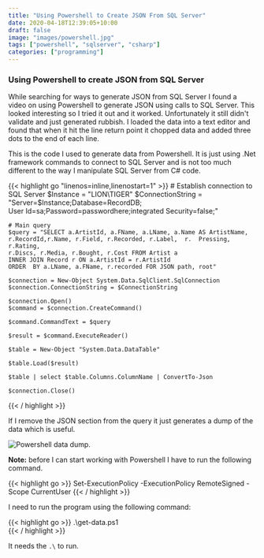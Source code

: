 ```yaml
---
title: "Using Powershell to Create JSON From SQL Server"
date: 2020-04-18T12:39:05+10:00
draft: false
image: "images/powershell.jpg"
tags: ["powershell", "sqlserver", "csharp"]
categories: ["programming"]
---
```


### Using Powershell to create JSON from SQL Server

While searching for ways to generate JSON from SQL Server I found a video on using Powershell to generate JSON using calls to SQL Server. This looked interesting so I tried it out and it worked. Unfortunately it still didn't validate and just generated rubbish. I loaded the data into a text editor and found that when it hit the line return point it chopped data and added three dots to the end of each line.

This is the code I used to generate data from Powershell. It is just using .Net framework commands to connect to SQL Server and is not too much different to the way I manipulate SQL Server from C# code.

{{< highlight go "linenos=inline,linenostart=1" >}}
    # Establish connection to SQL Server
    $Instance = "LION\TIGER"
    $ConnectionString = "Server=$Instance;Database=RecordDB;                              
        User Id=sa;Password=passwordhere;integrated Security=false;"

    # Main query
    $query = "SELECT a.ArtistId, a.FName, a.LName, a.Name AS ArtistName, 
    r.RecordId,r.Name, r.Field, r.Recorded, r.Label,  r.  Pressing, r.Rating, 
    r.Discs, r.Media, r.Bought, r.Cost FROM Artist a 
    INNER JOIN Record r ON a.ArtistId = r.ArtistId 
    ORDER  BY a.LName, a.FName, r.recorded FOR JSON path, root"

    $connection = New-Object System.Data.SqlClient.SqlConnection
    $connection.ConnectionString = $ConnectionString

    $connection.Open()
    $command = $connection.CreateCommand()

    $command.CommandText = $query

    $result = $command.ExecuteReader()

    $table = New-Object "System.Data.DataTable"

    $table.Load($result)

    $table | select $table.Columns.ColumnName | ConvertTo-Json

    $connection.Close()
{{< / highlight >}}

If I remove the JSON section from the query it just generates a dump of the data which is useful.

![Powershell data dump.](../images/powershell-data-dump.jpg "Powershell data dump.")

**Note:** before I can start working with Powershell I have to run the following command.

{{< highlight go >}}
  Set-ExecutionPolicy -ExecutionPolicy RemoteSigned -Scope CurrentUser
{{< / highlight >}}

I need to run the program using the following command:

{{< highlight go >}}
  .\get-data.ps1                                                        
{{< / highlight >}}

It needs the ``.\`` to run.

